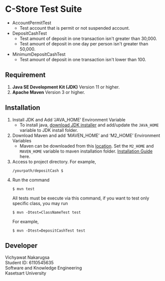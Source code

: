 

# C-Store Test Suite
- AccountPermitTest
    - Test account that is permit or not suspended account.
- DepositCashTest
    - Test amount of deposit in one transaction isn't greater than 30,000.
    - Test amount of deposit in one day per person isn't greater than 50,000.
- MinimumDepositCashTest
    - Test amount of deposit in one transaction isn't lower than 100.

Requirement
---
1. **Java SE Development Kit (JDK)** Version 11 or higher.
2. **Apache Maven** Version 3 or higher.

Installation
---
1. Install JDK and Add ‘JAVA_HOME’ Environment Variable
    - To install java, [download JDK installer](https://www.oracle.com/java/technologies/javase-downloads.html) and add/update the `JAVA_HOME` variable to JDK install folder.
2. Download Maven and add ‘MAVEN_HOME’ and ‘M2_HOME’ Environment Variables
    - Maven can be downloaded from this [location](https://maven.apache.org/download.cgi). Set the `M2_HOME` and `MAVEN_HOME` variable to maven installation folder. [Installation Guide](https://maven.apache.org/install.html) here.
3. Access to project directory. For example,
    ```
    /yourpath/depositCash $
    ```
4. Run the command
    ```
    $ mvn test
    ```
   All tests must be execute via this command, if you want to test only specific class, you may run
   ```
   $ mvn -Dtest=ClassNameTest test
   ```
   For example,
   ```
   $ mvn -Dtest=DepositCashTest test
   ```
   
Developer
---
Vichyawat Nakarugsa\
Student ID: 6110545635\
Software and Knowledge Engineering\
Kasetsart University